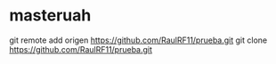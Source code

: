 # masteruah
git remote add origen https://github.com/RaulRF11/prueba.git
git clone https://github.com/RaulRF11/prueba.git